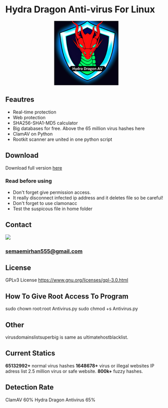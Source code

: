 # Hydra Dragon Anti-virus For Linux

<p align="center">
<img src="assets/logo.png" width= 200px>
</p>

## Feautres

- Real-time protection
- Web protection
- SHA256-SHA1-MD5 calculator
- Big databases for free. Above the 65 million virus hashes here
- ClamAV on Python
- Rootkit scanner are united in one python script
## Download

Download full version [here](https://mega.nz/folder/n85EkQwa#6E6xSXO5Y2NQ4rzrg-nIzA)

### Read before using

- Don't forget give permission access.
- It really disconnect infected ip address and it deletes file so be careful!
- Don't forget to use clamonacc
- Test the suspicous file in home folder
## Contact
<a href="https://discord.gg/W2N27aF5"><img src="https://img.shields.io/discord/72895893221067986?style=flat-square&logo=appveyor"></a>
### semaemirhan555@gmail.com
## License
GPLv3 License  https://www.gnu.org/licenses/gpl-3.0.html
## How To Give Root Access To Program
sudo chown root:root Antivirus.py
sudo chmod +s Antivirus.py
## Other
virusdomainslistsuperbig is same as ultimatehostblacklist.
## Current Statics
**65132992+** normal virus hashes **1648678+** virus or illegal websites IP adress list  2.5 million virus or safe website. **800k+** fuzzy hashes.
## Detection Rate
ClamAV 60% Hydra Dragon Antivirus 65%
